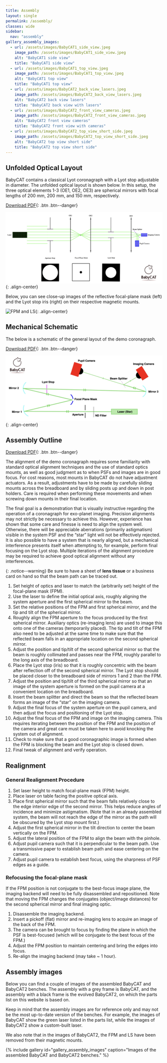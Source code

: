 ```yaml
---
title: Assembly
layout: single
permalink: /assembly/
classes: wide
sidebar:
  nav: "assembly"
gallery_assembly_images:
  - url: /assets/images/BabyCAT1_side_view.jpeg
    image_path: /assets/images/BabyCAT1_side_view.jpeg
    alt: "BabyCAT1 side view"
    title: "BabyCAT1 side view"
  - url: /assets/images/BabyCAT1_top_view.jpeg
    image_path: /assets/images/BabyCAT1_top_view.jpeg
    alt: "BabyCAT1 top view"
    title: "BabyCAT1 top view"
  - url: /assets/images/BabyCAT2_back_view_lasers.jpeg
    image_path: /assets/images/BabyCAT2_back_view_lasers.jpeg
    alt: "BabyCAT2 back view lasers"
    title: "BabyCAT2 back view with lasers"
  - url: /assets/images/BabyCAT2_front_view_cameras.jpeg
    image_path: /assets/images/BabyCAT2_front_view_cameras.jpeg
    alt: "BabyCAT2 front view cameras"
    title: "BabyCAT2 front view with cameras"
  - url: /assets/images/BabyCAT2_top_view_short_side.jpeg
    image_path: /assets/images/BabyCAT2_top_view_short_side.jpeg
    alt: "BabyCAT2 top view short side"
    title: "BabyCAT2 top view short side"
---
```

## Unfolded Optical Layout

BabyCAT contains a classical Lyot coronagraph with a Lyot stop adjustable in diameter. The unfolded optical layout is shown below.
In this setup, the three optical elements 1-3 (OE1, OE2, OE3) are spherical mirrors with focal lengths of 200 mm,
200 mm, and 150 mm, respectively.

[Download PDF](https://github.com/ivalaginja/babycat/tree/main/assets/pdfs/BabyCAT_unfolded.pdf){: .btn .btn--danger}

![Optical Layout](/assets/images/BabyCAT_unfolded.png){: .align-center}

Below, you can see close-up images of the reflective focal-plane mask (left) and the Lyot stop iris (right) on their respective magnetic
mounts.

<img src="{{ site.url }}{{ site.baseurl }}/assets/images/fpm_ls.png" alt="FPM and LS" width="600"/>{: .align-center}

## Mechanical Schematic

The below is a schematic of the general layout of the demo coronagraph.

[Download PDF](https://github.com/ivalaginja/babycat/tree/main/assets/pdfs/BabyCAT_schematic.pdf){: .btn .btn--danger}

![BabyCAT schematic](/assets/images/BabyCAT_schematic.png){: .align-center}

## Assembly Outline

[Download PDF](https://github.com/ivalaginja/babycat/tree/main/assets/pdfs/assembly_outline.pdf){: .btn .btn--danger}

The alignment of the demo coronagraph requires some familiarity with standard optical alignment techniques and the use
of standard optics mounts, as well as good judgment as to when PSFs and images are in good focus. For cost reasons, most
mounts in BabyCAT do not have adjustment actuators. As a result, adjustments have to be made by carefully sliding mounts
across the breadboard and by sliding posts up and down in post holders. Care is required when performing these movements
and when screwing down mounts in their final location.

The final goal is a demonstration that is visually instructive regarding the operation of a coronagraph for exo-planet
imaging. Precision alignments may not strictly be necessary to achieve this. However, experience has shown that some
care and finesse is need to align the system well. Otherwise, there will be appreciable aberrations (primarily
astigmatism) visible in the system PSF and the “star” light will not be effectively rejected. It is also possible to
have a system that is nearly aligned, but a mechanical interference presents itself when attempting to, for example,
perform final focusing on the Lyot stop. Multiple iterations of the alignment procedure may be required to achieve good
optical alignment without any interferences.

{: .notice--warning}
Be sure to have a sheet of **lens tissue** or a business card on hand so that the beam path can be traced out.

1.	Set height of optics and laser to match the (arbitrarily set) height of the focal-plane mask (FPM).
2.	Use the laser to define the initial optical axis, roughly aligning the system aperture and the first spherical mirror to the beam.
3.	Set the relative positions of the FPM and first spherical mirror, and the tip and tilt of the spherical mirror.
4.	Roughly align the FPM aperture to the focus produced by the first spherical mirror. Auxiliary optics (re-imaging lens) are used to image this onto one of the cameras (temporarily placed). The tip and tilt of the FPM also need to be adjusted at the same time to make sure that the reflected beam falls in an appropriate location on the second spherical mirror.
5.	Adjust the position and tip/tilt of the second spherical mirror so that the beam is roughly collimated and passes near the FPM, roughly parallel to the long axis of the breadboard.
6.	Place the Lyot stop (iris) so that it is roughly concentric with the beam after reflection off of the second spherical mirror. The Lyot stop should be placed closer to the breadboard side of mirrors 1 and 2 than the FPM.
7.	Adjust the position and tip/tilt of the third spherical mirror so that an image of the system aperture is formed on the pupil camera at a convenient location on the breadboard.
8.	Insert the beam splitter and direct the beam so that the reflected beam forms an image of the “star” on the imaging camera.
9.	Adjust the final focus of the system aperture on the pupil camera, and then adjust the focus and positioning of the Lyot stop.
10.	Adjust the final focus of the FPM and image on the imaging camera. This requires iterating between the position of the FPM and the position of the camera and great care must be taken here to avoid knocking the system out of alignment.
11.	Check to make sure that a good coronagraphic image is formed when the FPM is blocking the beam and the Lyot stop is closed down.
12. Final tweak of alignment and verify operation. 

## Realignment

### General Realignment Procedure

1. Set laser height to match focal-plane mask (FPM) height.
2. Place laser on table facing the positive optical axis.
3. Place first spherical mirror such that the beam falls relatively close to the edge interior edge of the second mirror. This
helps reduce angles of incidence and minimize astigmatism. (Note that in an already assembled system, the beam will not reach the edge of the mirror as the path will be obscured by the Lyot stop mount first.)
4. Adjust the first spherical mirror in the tilt direction to center the beam vertically on the FPM.
5. Adjust the lateral position of the FPM to align the beam with the pinhole.
6. Adjust pupil camera such that it is perpendicular to the beam path. Use a transmissive paper to
establish beam path and ease centering on the camera.
7. Adjust pupil camera to establish best focus, using the sharpness of PSF edges as a guide.

### Refocusing the focal-plane mask

If the FPM position is not conjugate to the best-focus image plane, the imaging backend will need to be fully
disassembled and repositioned. Note that moving the FPM changes the conjugates (object/image distances) for the second
spherical mirror and final imaging optic.

1. Disassemble the imaging backend.
2. Insert a pickoff (flat) mirror and re-imaging lens to acquire an image of the back of the FPM.
3. The camera can be brought to focus by finding the plane in which the PSF is best-focused (which will be conjugate to the best focus of the FPM.)
4. Adjust the FPM position to maintain centering and bring the edges into focus.
5. Re-align the imaging backend (may take ~ 1 hour).

## Assembly images

Below you can find a couple of images of the assembled BabyCAT and BabyCAT2 benches. The assembly with a grey frame is
BabyCAT, and the assembly with a black frame is the evolved BabyCAT2, on which the parts list on this website is based on.

Keep in mind that the assembly images are for reference only and may not be the most up-to-date version of the benches.
For example, the images of BabyCAT show the green laser listed in the parts list, while the images of BabyCAT2 show a
custom-built laser.

We also note that in the images of BabyCAT2, the FPM and LS have been removed from their magnetic mounts. 

{% include gallery id="gallery_assembly_images" caption="Images of the assembled BabyCAT and BabyCAT2 benches." %}
